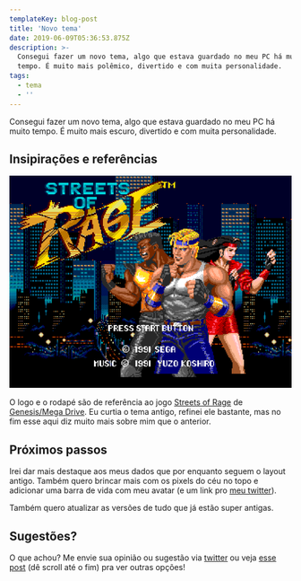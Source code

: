 ```yaml
---
templateKey: blog-post
title: 'Novo tema'
date: 2019-06-09T05:36:53.875Z
description: >-
  Consegui fazer um novo tema, algo que estava guardado no meu PC há muito
  tempo. É muito mais polêmico, divertido e com muita personalidade.
tags:
  - tema
  - ''
---
```


Consegui fazer um novo tema, algo que estava guardado no meu PC há muito tempo.
É muito mais escuro, divertido e com muita personalidade.

## Insipirações e referências

![Streets of Rage](./streets-of-rage.png)

O logo e o rodapé são de referência ao jogo
[Streets of Rage](https://pt.wikipedia.org/wiki/Streets_of_Rage) de
[Genesis/Mega Drive](https://pt.wikipedia.org/wiki/Mega_Drive). Eu curtia o tema
antigo, refinei ele bastante, mas no fim esse aqui diz muito mais sobre mim que
o anterior.

## Próximos passos

Irei dar mais destaque aos meus dados que por enquanto seguem o layout antigo.
Também quero brincar mais com os pixels do céu no topo e adicionar uma barra de
vida com meu avatar (e um link pro [meu twitter](https://twitter.com/bsides)).

Também quero atualizar as versões de tudo que já estão super antigas.

## Sugestões?

O que achou? Me envie sua opinião ou sugestão via
[twitter](https://twitter.com/bsides) ou veja
[esse post](/2018-12-03-primeiro-post) (dê scroll até o fim) pra ver outras
opções!

